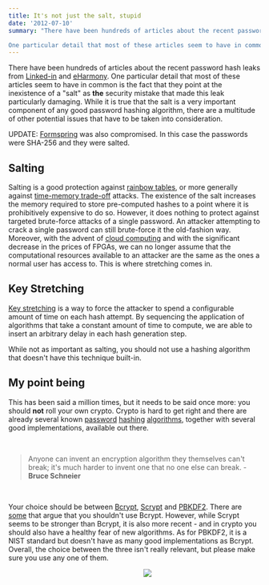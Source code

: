 ```yaml
---
title: It's not just the salt, stupid
date: '2012-07-10'
summary: "There have been hundreds of articles about the recent password hash leaks from Linked-in and eHarmony. 

One particular detail that most of these articles seem to have in common is the fact that they point at the inexistence of a 'salt' as the security mistake that made this leak particularly damaging…"
---
```


There have been hundreds of articles about the recent password hash leaks from [Linked-in](http://www.tomshardware.com/news/LinkedIn-Password-Breach-hack-eharmony,15963.html) and [eHarmony](http://www.networkworld.com/news/2012/070612-eharmony-data-breach-260709.html). One particular detail that most of these articles seem to have in common is the fact that they point at the inexistence of a "salt" as **the** security mistake that made this leak particularly damaging. While it is true that the salt is a very important component of any good password hashing algorithm, there are a multitude of other potential issues that have to be taken into consideration.

UPDATE: [Formspring](http://techgeek.com.au/2012/07/11/formspring-security-breac/) was also compromised. In this case the passwords were SHA-256 and they were salted.

## Salting

Salting is a good protection against [rainbow tables](http://en.wikipedia.org/wiki/Rainbow_table "Rainbow Tables"), or more generally against [time-memory trade-off](http://en.wikipedia.org/wiki/Space%E2%80%93time_tradeoff "Time-Memory tradeoff") attacks. The existence of the salt increases the memory required to store pre-computed hashes to a point where it is prohibitively expensive to do so. However, it does nothing to protect against targeted brute-force attacks of a single password. An attacker attempting to crack a single password can still brute-force it the old-fashion way. Moreover, with the advent of [cloud computing](https://cloudcracker.com/ "Cloud Cracker") and with the significant decrease in the prices of FPGAs, we can no longer assume that the computational resources available to an attacker are the same as the ones a normal user has access to. This is where stretching comes in.

## Key Stretching

[Key stretching](http://en.wikipedia.org/wiki/Key_stretching "Key Stretching") is a way to force the attacker to spend a configurable amount of time on each hash attempt. By sequencing the application of algorithms that take a constant amount of time to compute, we are able to insert an arbitrary delay in each hash generation step.

While not as important as salting, you should not use a hashing algorithm that doesn't have this technique built-in.

## My point being

This has been said a million times, but it needs to be said once more: you should **not** roll your own crypto. Crypto is hard to get right and there are already several known [password](http://en.wikipedia.org/wiki/Bcrypt "Bcrypt") [hashing](http://www.bsdcan.org/2009/schedule/events/147.en.html "Scrypt") [algorithms](http://en.wikipedia.org/wiki/PBKDF2 "PBKDF2"), together with several good implementations, available out there.

<br/>

> Anyone can invent an encryption algorithm they themselves can't break; it's much harder to invent one that no one else can break. - **Bruce Schneier**

<br/>

Your choice should be between [Bcrypt](http://en.wikipedia.org/wiki/Bcrypt "Bcrypt"), [Scrypt](http://www.bsdcan.org/2009/schedule/events/147.en.html "Scrypt") and [PBKDF2](http://en.wikipedia.org/wiki/PBKDF2 "PBKDF2"). There are [some](http://www.unlimitednovelty.com/2012/03/dont-use-bcrypt.html) that argue that you shouldn't use Bcrypt. However, while Scrypt seems to be stronger than Bcrypt, it is also more recent - and in crypto you should also have a healthy fear of new algorithms. As for PBKDF2, it is a NIST standard but doesn't have as many good implementations as Bcrypt. Overall, the choice between the three isn't really relevant, but please make sure you use any one of them.

<img src="http://imgs.xkcd.com/comics/security.png" style="center;margin:0px 30px 100px 270px;" />
